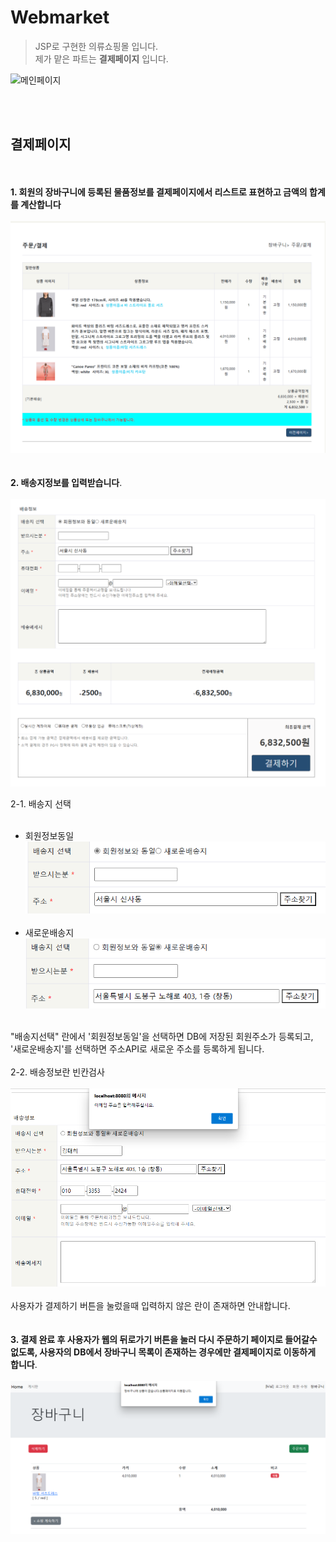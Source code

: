 # Webmarket
> JSP로 구현한 의류쇼핑몰 입니다. <br/>
> 제가 맡은 파트는 **결제페이지** 입니다.


![메인페이지](https://github.com/ridehorse/excitingamusement2/blob/project_image/webMarket/%EB%A9%94%EC%9D%B8%ED%8E%98%EC%9D%B4%EC%A7%80.png)

<br/>
<br/>

## 결제페이지

<br/><br/>
**1. 회원의 장바구니에 등록된 물품정보를 결제페이지에서 리스트로 표현하고 금액의 합계를 계산합니다**<br/><br/>
![결제상품리스트](https://github.com/ridehorse/excitingamusement2/blob/project_image/webMarket/%EA%B2%B0%EC%A0%9C%ED%8E%98%EC%9D%B4%EC%A7%80(%EC%83%81%ED%92%88%20%EB%A6%AC%EC%8A%A4%ED%8A%B8).png)
<br/><br/><br/>
**2. 배송지정보를 입력받습니다**.<br/><br/>
![배송지정보입력](https://github.com/ridehorse/excitingamusement2/blob/project_image/webMarket/%EA%B2%B0%EC%A0%9C%ED%8E%98%EC%9D%B4%EC%A7%80(%EC%A3%BC%EC%86%8C%EC%9E%85%EB%A0%A5%EC%B0%BD_%ED%9A%8C%EC%9B%90%EC%A0%95%EB%B3%B4%EC%99%80%EB%8F%99%EC%9D%BC).png)

 2-1. 배송지 선택 <br/><br/>

 - 회원정보동일<br/>
![회원정보동일](https://github.com/ridehorse/excitingamusement2/blob/project_image/webMarket/%ED%9A%8C%EC%9B%90%EC%A0%95%EB%B3%B4%EC%99%80%20%EB%8F%84%EC%9D%BC.png)
<br/><br/>
 - 새로운배송지<br/>
![새로운배송지](https://github.com/ridehorse/excitingamusement2/blob/project_image/webMarket/%EC%83%88%EB%A1%9C%EC%9A%B4%EB%B0%B0%EC%86%A1%EC%A7%80.png)
<br/><br/>

 "배송지선택" 란에서 '회원정보동일'을 선택하면 DB에 저장된 회원주소가 등록되고, '새로운배송지'를 선택하면 주소API로 새로운 주소를 등록하게 됩니다.
 <br/><br/>
  2-2. 배송정보란 빈칸검사<br/><br/>
  ![빈칸검사](https://github.com/ridehorse/excitingamusement2/blob/project_image/webMarket/%EB%B9%88%EC%B9%B8%EA%B2%80%EC%82%AC.png)
  <br/><br/>
  사용자가 결제하기 버튼을 눌렀을때 입력하지 않은 란이 존재하면 안내합니다. 
  <br/><br/><br/>
**3. 결제 완료 후 사용자가 웹의 뒤로가기 버튼을 눌러 다시 주문하기 페이지로 들어갈수 없도록, 사용자의 DB에서 장바구니 목록이 존재하는 경우에만 결제페이지로 이동하게 합니다**.<br/><br/>
![뒤로가기방지](https://github.com/ridehorse/excitingamusement2/blob/project_image/webMarket/%EA%B2%B0%EC%A0%9C%EC%99%84%EB%A3%8C%ED%9B%84%EB%92%A4%EB%A1%9C%EA%B0%80%EA%B8%B0%EC%9E%A5%EB%B0%94%EA%B5%AC%EB%8B%88%EC%A0%91%EA%B7%BC.png)
<br/><br/>
